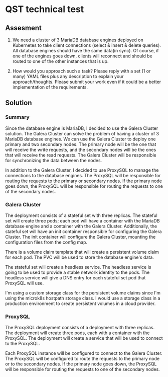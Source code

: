 # QST technical test

## Assesment

1. We need a cluster of 3 MariaDB database engines deployed on Kubernetes to take client connections (select & insert & delete queries). All database engines should have the same data(in sync). Of course, if one of the engines goes down, clients will reconnect and should be routed to one of the other instances that is up. 
   
2. How would you approach such a task? Please reply with a set (1 or many) YAML files plus any description to explain your approach/thoughts. Please submit your work even if it could be a better implementation of the requirements.

## Solution

### Summary

Since the database engine is MariaDB, I decided to use the Galera Cluster solution. The Galera Cluster can solve the problem of having a cluster of 3 MariaDB database engines. We can use the Galera Cluster to deploy one primary and two secondary nodes. The primary node will be the one that will receive the write requests, and the secondary nodes will be the ones that will receive the read requests. The Galera Cluster will be responsible for synchronizing the data between the nodes. 

In addition to the Galera Cluster, I decided to use ProxySQL to manage the connections to the database engines. The ProxySQL will be responsible for routing the requests to the primary or secondary nodes. If the primary node goes down, the ProxySQL will be responsible for routing the requests to one of the secondary nodes.

### Galera Cluster

The deployment consists of a stateful set with three replicas. The stateful set will create three pods; each pod will have a container with the MariaDB database engine and a container with the Galera Cluster. Additionally, the stateful set will have an init container responsible for configuring the Galera Cluster. The init container will configure the Galera Cluster, mounting the configuration files from the config map.

There is a volume claim template that will create a persistent volume claim for each pod. The PVC will be used to store the database engine's data.

The stateful set will create a headless service. The headless service is going to be used to provide a stable network identity to the pods. The headless service will give a DNS entry for each stateful set pod that ProxySQL will use.

I'm using a custom storage class for the persistent volume claims since I'm using the microk8s hostpath storage class. I would use a storage class in a production environment to create persistent volumes in a cloud provider.

### ProxySQL

The ProxySQL deployment consists of a deployment with three replicas. The deployment will create three pods, each with a container with the ProxySQL. The deployment will create a service that will be used to connect to the ProxySQL.

Each ProxySQL instance will be configured to connect to the Galera Cluster. The ProxySQL will be configured to route the requests to the primary node or to the secondary nodes. If the primary node goes down, the ProxySQL will be responsible for routing the requests to one of the secondary nodes.
